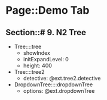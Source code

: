 # Page::Demo Tab

## Section::# 9. N2 Tree

- Tree::::tree
	- showIndex
	- initExpandLevel: 0
	- height: 400
- Tree::::tree2
	- detective: @ext.tree2.detective
- DropdownTree::::dropdownTree
	- options: @ext.dropdownTree